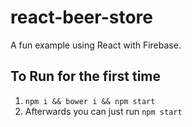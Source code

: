 # react-beer-store
A fun example using React with Firebase.

## To Run for the first time
1) `npm i && bower i && npm start`
2) Afterwards you can just run `npm start`
